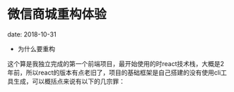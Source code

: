 # 微信商城重构体验

date: 2018-10-31

* 为什么要重构

这个算是我独立完成的第一个前端项目，最开始使用的时react技术栈，大概是2年前，所以react的版本有点老旧了，项目的基础框架是自己搭建的没有使用cli工具生成，可以概括点来说有以下的几宗罪：



